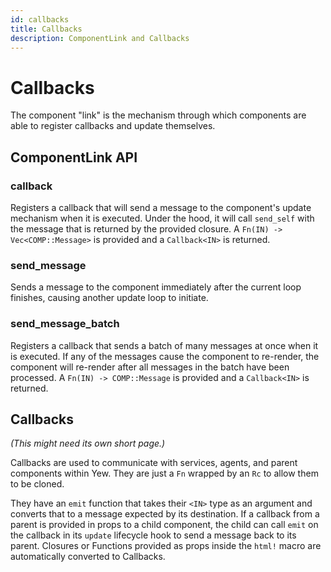 ```yaml
---
id: callbacks
title: Callbacks
description: ComponentLink and Callbacks
---
```


# Callbacks

The component "link" is the mechanism through which components are able to register callbacks and update themselves.

## ComponentLink API

### callback

Registers a callback that will send a message to the component's update mechanism when it is executed. Under the hood, it will call `send_self` with the message that is returned by the provided closure. A `Fn(IN) -> Vec<COMP::Message>` is provided and a `Callback<IN>` is returned.

### send\_message

Sends a message to the component immediately after the current loop finishes, causing another update loop to initiate.

### send\_message\_batch

Registers a callback that sends a batch of many messages at once when it is executed. If any of the messages cause the component to re-render, the component will re-render after all messages in the batch have been processed. A `Fn(IN) -> COMP::Message` is provided and a `Callback<IN>` is returned.

## Callbacks

_\(This might need its own short page.\)_

Callbacks are used to communicate with services, agents, and parent components within Yew. They are just a `Fn` wrapped by an `Rc` to allow them to be cloned.

They have an `emit` function that takes their `<IN>` type as an argument and converts that to a message expected by its destination. If a callback from a parent is provided in props to a child component, the child can call `emit` on the callback in its `update` lifecycle hook to send a message back to its parent. Closures or Functions provided as props inside the `html!` macro are automatically converted to Callbacks.

